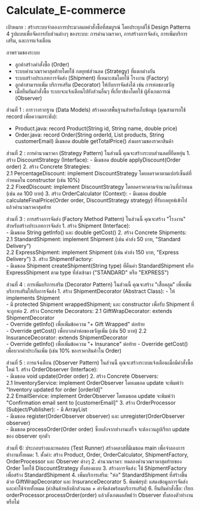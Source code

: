 # Calculate_E-commerce
เป้าหมาย : สร้างระบบจำลองการประมวลผลคำสั่งซื้อที่สมบูรณ์ โดยประยุกต์ใช้ Design Patterns 4 รูปแบบเพื่อจัดการกับส่วนต่างๆ ของระบบ: การคำนวณราคา, การสร้างการจัดส่ง, การเพิ่มบริการเสริม, และการแจ้งเตือน

ภาพรวมของระบบ
   - ลูกค้าสร้างคำสั่งซื้อ (Order)
   - ระบบคำนวณราคาสุดท้ายโดยใช้ กลยุทธ์ส่วนลด (Strategy) ที่แตกต่างกัน
   - ระบบสร้างประเภทการจัดส่ง (Shipment) ที่เหมาะสมโดยใช้ โรงงาน (Factory)
   - ลูกค้าสามารถเพิ่ม บริการเสริม (Decorator) ให้กับการจัดส่งได้ เช่น การห่อของขวัญ
   - เมื่อยืนยันคำสั่งซื้อ ระบบจะแจ้งเตือนไปยังส่วนอื่นๆ ที่เกี่ยวข้องโดยใช้ ผู้สังเกตการณ์ (Observer)

ส่วนที่ 1 : การวางรากฐาน (Data Models)
สร้างคลาสพื้นฐานสำหรับเก็บข้อมูล (คุณสามารถใช้ record เพื่อความกระชับ):
   - Product.java: record Product(String id, String name, double price)
   - Order.java: record Order(String orderId, List<Product> products, String customerEmail) มีเมธอด double getTotalPrice() ส่งผลรวมของราคาสินค้า

ส่วนที่ 2 : การคำนวณราคา (Strategy Pattern)
ในส่วนนี้ คุณจะสร้างระบบส่วนลดที่ยืดหยุ่น
    1. สร้าง DiscountStrategy (Interface):
        - มีเมธอด double applyDiscount(Order order)
    2. สร้าง Concrete Strategies:      
       2.1 PercentageDiscount: implement DiscountStrategy โดยลดราคาตามเปอร์เซ็นต์ที่กำหนดใน constructor (เช่น 10%)    
       2.2 FixedDiscount: implement DiscountStrategy โดยลดราคาตามจำนวนเงินที่กำหนด (เช่น ลด 100 บาท)
    3. สร้าง OrderCalculator (Context):
       - มีเมธอด double calculateFinalPrice(Order order, DiscountStrategy strategy) ที่รับกลยุทธ์เข้าไปแล้วคำนวณราคาสุดท้าย

ส่วนที่ 3 : การสร้างการจัดส่ง (Factory Method Pattern)
ในส่วนนี้ คุณจะสร้าง "โรงงาน" สำหรับสร้างประเภทการจัดส่ง
    1. สร้าง Shipment (Interface):    
       - มีเมธอด String getInfo() และ double getCost()
    2. สร้าง Concrete Shipments:  
       2.1 StandardShipment: implement Shipment (เช่น ค่าส่ง 50 บาท, "Standard Delivery")    
       2.2 ExpressShipment: implement Shipment (เช่น ค่าส่ง 150 บาท, "Express Delivery")
    3. สร้าง ShipmentFactory:      
       - มีเมธอด Shipment createShipment(String type) ที่คืนค่า StandardShipment หรือ ExpressShipment ตาม type ที่ส่งเข้ามา ("STANDARD" หรือ "EXPRESS")

ส่วนที่ 4 : การเพิ่มบริการเสริม (Decorator Pattern)
ในส่วนนี้ คุณจะสร้าง "เสื้อคลุม" เพื่อเพิ่มบริการเสริมให้กับการจัดส่ง
    1. สร้าง ShipmentDecorator (Abstract Class):
       - ให้ implements Shipment    
       - มี protected Shipment wrappedShipment; และ constructor เพื่อรับ Shipment ที่จะถูกห่อ
    2. สร้าง Concrete Decorators:
        2.1 GiftWrapDecorator: extends ShipmentDecorator          
            - Override getInfo() เพื่อเพิ่มข้อความ "+ Gift Wrapped" ต่อท้าย        
            - Override getCost() เพื่อบวกค่าห่อของขวัญเพิ่ม (เช่น 50 บาท)
        2.2 InsuranceDecorator: extends ShipmentDecorator          
            - Override getInfo() เพื่อเพิ่มข้อความ "+ Insurance" ต่อท้าย
            - Override getCost() เพื่อบวกค่าประกันเพิ่ม (เช่น 10% ของราคาสินค้าใน Order)

ส่วนที่ 5 : การแจ้งเตือน (Observer Pattern)
ในส่วนนี้ คุณจะสร้างระบบแจ้งเตือนเมื่อมีคำสั่งซื้อใหม่
    1. สร้าง OrderObserver (Interface):    
       - มีเมธอด void update(Order order)
    2. สร้าง Concrete Observers:    
       2.1 InventoryService: implement OrderObserver โดยเมธอด update จะพิมพ์ว่า "Inventory updated for order [orderId]"  
       2.2 EmailService: implement OrderObserver โดยเมธอด update จะพิมพ์ว่า "Confirmation email sent to [customerEmail]"
    3. สร้าง OrderProcessor (Subject/Publisher):
       - มี ArrayList<OrderObserver>  
       - มีเมธอด register(OrderObserver observer) และ unregister(OrderObserver observer)      
       - มีเมธอด processOrder(Order order) ซึ่งหลังจากทำงานเสร็จ จะต้องวนลูปเรียก update ของ observer ทุกตัว

ส่วนที่ 6: ประกอบร่างและทดสอบ (Test Runner)
สร้างคลาสที่มีเมธอด main เพื่อจำลองการทำงานทั้งหมด:
    1. ตั้งค่า: สร้าง Product, Order, OrderCalculator, ShipmentFactory, OrderProcessor และ Observer ต่างๆ
    2. คำนวณราคา: ทดลองคำนวณราคาสุดท้ายของ Order โดยใช้ DiscountStrategy ทั้งสองแบบ
    3. สร้างการจัดส่ง: ใช้ ShipmentFactory เพื่อสร้าง StandardShipment
    4. เพิ่มบริการเสริม: "ห่อ" StandardShipment ที่สร้างขึ้นด้วย GiftWrapDecorator และ InsuranceDecorator
    5. พิมพ์สรุป: แสดงข้อมูลการจัดส่งและค่าใช้จ่ายทั้งหมด (ค่าสินค้าหลังหักส่วนลด + ค่าจัดส่งพร้อมบริการเสริม)
    6. ยืนยันคำสั่งซื้อ: เรียก orderProcessor.processOrder(order) แล้วสังเกตผลลัพธ์ว่า Observer ทั้งสองตัวทำงานหรือไม่